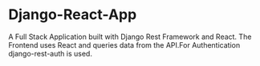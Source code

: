 # Django-React-App
A Full Stack Application built with Django Rest  Framework and React. The Frontend uses React and queries data from the API.For Authentication django-rest-auth is used.
